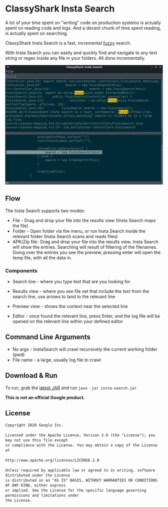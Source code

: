 # ClassyShark Insta Search

A lot of your time spent on “writing” code on production systems is actually spent on reading code and 
logs.  And a decent chunk of time spent reading, is actually spent on searching.

ClassyShark Insta Search is a fast, incremental [fuzzy](https://en.wikipedia.org/wiki/Approximate_string_matching) search.

With Insta Search you can easily and quickly find and navigate
to any text string or regex inside any file in your folders. All done
incrementally.

![Image of ClassySearch](https://github.com/borisf/insta-search/blob/master/images/InstaSearch.png)

## Flow
The Insta Search supports two modes: 

* File - Drag and drop your file into the results view (Insta Search maps the file)
* Folder - Open folder via the menu, or run Insta Search inside the relevant folder 
(Insta Search scans and reads files)
* APK/Zip file- Drag and drop your file into the results view. Insta Search will show the entries. 
Searching will result of filtering of the filenames. Going over the entries you see the preview, 
pressing enter will open the temp file, with all the data in. 

### Components
* Search line - where you type text that are you looking for

* Results view - where you see file set that include the text from
the search line, use arrows to land to the relevant line

* Preview view - shows the context near the selected line

* Editor - once found the relevant line, press Enter, and the log file 
will be opened on the relevant line within your defined
editor

## Command Line Arguments

* No args - InstaSearch will crawl recursively the current working folder (pwd) 
* File name - a large, usually log file to crawl

## Download & Run
To run, grab the [latest JAR](https://github.com/borisf/insta-search/releases)
and run `java -jar insta-search.jar`

**This is not an official Google product.**

## License

```
Copyright 2020 Google Inc.

Licensed under the Apache License, Version 2.0 (the "License"); you may not use this file except
in compliance with the License. You may obtain a copy of the License at

http://www.apache.org/licenses/LICENSE-2.0

Unless required by applicable law or agreed to in writing, software distributed under the License
is distributed on an "AS IS" BASIS, WITHOUT WARRANTIES OR CONDITIONS OF ANY KIND, either express
or implied. See the License for the specific language governing permissions and limitations under
the License.
```
